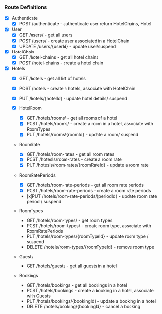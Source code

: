 ### Route Definitions

- [x] Authenticate
  - [x] POST /authenticate - authenticate user return HotelChains, Hotel

- [x] User
  - [x] GET /users/ - get all users
  - [x] POST /users/ - create user associated in a HotelChain
  - [x] UPDATE /users/{userId} - update user/suspend

- [x] HotelChain
  - [x] GET /hotel-chains - get all hotel chains
  - [x] POST /hotel-chains - create a hotel chain

- [x] Hotels
  - [x] GET /hotels - get all list of hotels
  - [x] POST /hotels - create a hotels, associate with HotelChain
  - [x] PUT /hotels/{hotelId} - update hotel details/ suspend

  - [x] HotelRoom
    - [x] GET /hotels/rooms/ - get all rooms of a hotel
    - [x] POST /hotels/rooms/ - create a room in a hotel, associate with RoomTypes
    - [x] PUT /hotels/rooms/{roomId} - update a room/ suspend

  - RoomRate
    - [x] GET /hotels/room-rates - get all room rates
    - [x] POST /hotesls/room-rates - create a room rate
    - [x] PUT /hotesls/room-rates/{roomRateId} - update a room rate

  - RoomRatePeriods
    - [x] GET /hotels/room-rate-periods - get all room rate periods
    - [x] POST /hotels/room-rate-periods - create a room rate periods
    - [x]PUT /hotels/room-rate-periods/{periodId} - update room rate period / suspend

  - RoomTypes
    - GET /hotels/room-types/ - get room types
    - POST /hotels/room-types/ - create room type, associate with RoomRatePeriods
    - PUT /hotels/room-types/{roomTypeId} - update room type / suspend
    - DELETE /hotels/room-types/{roomTypeId} - remove room type

  - Guests
    - GET /hotels/guests - get all guests in a hotel

  - Bookings
    - GET /hotels/bookings - get all bookings in a hotel
    - POST /hotels/bookings - create a booking in a hotel, associate with Guests
    - PUT  /hotels/bookings/{bookingId} - update a booking in a hotel
    - DELETE /hotels/booking/{bookingId} - cancel a booking
